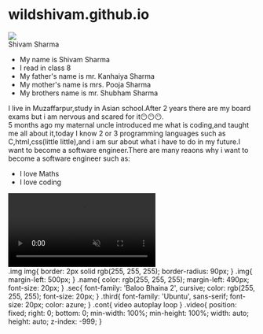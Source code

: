# wildshivam.github.io<!DOCTYPE html>
<html lang="en">
<head>
    <meta charset="UTF-8">
    <meta name="viewport" content="width=, initial-scale=1.0">
    <title>Myself</title>
</head>
<link rel="stylesheet" href="me.css">
<link rel="stylesheet" href="https://fonts.google.com/specimen/Baloo+Bhaina+2?preview.size=24&query=baloo+b">
<link rel="preconnect" href="https://fonts.gstatic.com">
<link href="https://fonts.googleapis.com/css2?family=Ubuntu:wght@300&display=swap" rel="stylesheet">
<body>
    <div class="cont">
        <div class="img">
            <img src="https://lh3.googleusercontent.com/a-/AOh14GifeLwl4GdCv_wBVX-gCs0NpcGtAeFsUd54JG5x=s96-c-rg-br100">
        </div>
        <div class="name">
            Shivam Sharma
        </div>
        <div class="sec">
            <ul>
            <li>My name is Shivam Sharma</li>
            <li>I read in class 8</li>
            <li>My father's name is mr. Kanhaiya Sharma</li>
            <li>My mother's name is mrs. Pooja Sharma</li>
            <li>My brothers name is mr. Shubham Sharma</li>
        </ul>
    </div>
    <div class="third">
        I live in Muzaffarpur,study in Asian school.After 2 years there are my board exams but i am nervous and scared for it😶😶😶. <br> 5 months ago my maternal uncle introduced me what is coding,and taught me all about it,today I know 2 or 3 programming languages such as C,html,css(little little),and i am sur about what i have to do in my future.I want to become a software engineer.There are many reaons why i want to become a software engineer such as:
        <ul>
            <li>I love Maths</li>
            <li>I love coding</li>
        </ul>
    </div>
    <video autoplay loop muted class="video">
        <source src="1124189542.mp4" type="video/mp4">
    </video>
</div>
</body>
</html>
.img img{
    border: 2px solid rgb(255, 255, 255);
    border-radius: 90px;
}
.img{
    margin-left: 500px;
}
.name{
    color: rgb(255, 255, 255);
    margin-left: 490px;
    font-size: 20px;
}
.sec{
    font-family: 'Baloo Bhaina 2', cursive;
    color: rgb(255, 255, 255);
    font-size: 20px;
}
.third{
    font-family: 'Ubuntu', sans-serif;
    font-size: 20px;
    color: azure;
}
.cont{
    video autoplay loop
}
.video{
    position: fixed;
    right: 0;
    bottom: 0;
    min-width: 100%;
    min-height: 100%;
    width: auto;
    height: auto;
    z-index: -999;
}
